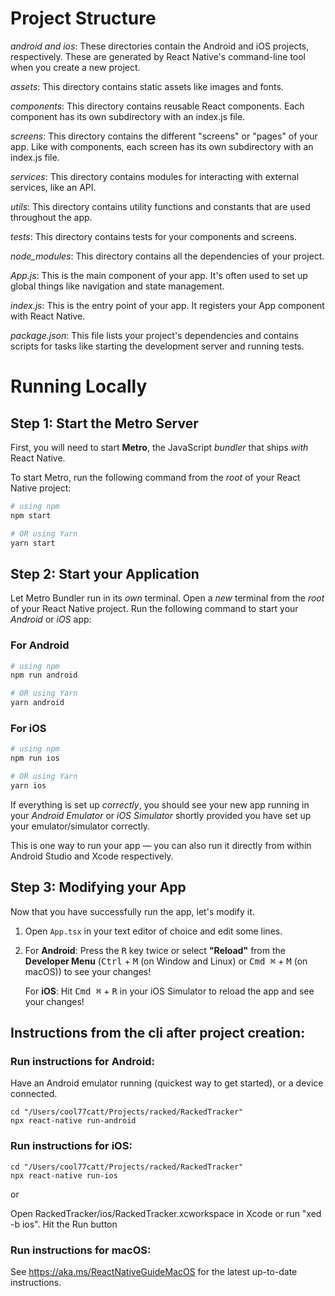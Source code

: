 # Project Structure

_android and ios_: These directories contain the Android and iOS projects, respectively. These are generated by React Native's command-line tool when you create a new project.

_assets_: This directory contains static assets like images and fonts.

_components_: This directory contains reusable React components. Each component has its own subdirectory with an index.js file.

_screens_: This directory contains the different "screens" or "pages" of your app. Like with components, each screen has its own subdirectory with an index.js file.

_services_: This directory contains modules for interacting with external services, like an API.

_utils_: This directory contains utility functions and constants that are used throughout the app.

_tests_: This directory contains tests for your components and screens.

_node_modules_: This directory contains all the dependencies of your project.

_App.js_: This is the main component of your app. It's often used to set up global things like navigation and state management.

_index.js_: This is the entry point of your app. It registers your App component with React Native.

_package.json_: This file lists your project's dependencies and contains scripts for tasks like starting the development server and running tests.

# Running Locally

## Step 1: Start the Metro Server

First, you will need to start **Metro**, the JavaScript _bundler_ that ships _with_ React Native.

To start Metro, run the following command from the _root_ of your React Native project:

```bash
# using npm
npm start

# OR using Yarn
yarn start
```

## Step 2: Start your Application

Let Metro Bundler run in its _own_ terminal. Open a _new_ terminal from the _root_ of your React Native project. Run the following command to start your _Android_ or _iOS_ app:

### For Android

```bash
# using npm
npm run android

# OR using Yarn
yarn android
```

### For iOS

```bash
# using npm
npm run ios

# OR using Yarn
yarn ios
```

If everything is set up _correctly_, you should see your new app running in your _Android Emulator_ or _iOS Simulator_ shortly provided you have set up your emulator/simulator correctly.

This is one way to run your app — you can also run it directly from within Android Studio and Xcode respectively.

## Step 3: Modifying your App

Now that you have successfully run the app, let's modify it.

1. Open `App.tsx` in your text editor of choice and edit some lines.
2. For **Android**: Press the <kbd>R</kbd> key twice or select **"Reload"** from the **Developer Menu** (<kbd>Ctrl</kbd> + <kbd>M</kbd> (on Window and Linux) or <kbd>Cmd ⌘</kbd> + <kbd>M</kbd> (on macOS)) to see your changes!

   For **iOS**: Hit <kbd>Cmd ⌘</kbd> + <kbd>R</kbd> in your iOS Simulator to reload the app and see your changes!

## Instructions from the cli after project creation:

### Run instructions for Android:
Have an Android emulator running (quickest way to get started), or a device connected.
```
cd "/Users/cool77catt/Projects/racked/RackedTracker"
npx react-native run-android
```

### Run instructions for iOS:
```
cd "/Users/cool77catt/Projects/racked/RackedTracker"
npx react-native run-ios
```

or

Open RackedTracker/ios/RackedTracker.xcworkspace in Xcode or run "xed -b ios". Hit the Run button

### Run instructions for macOS:
See https://aka.ms/ReactNativeGuideMacOS for the latest up-to-date instructions.
